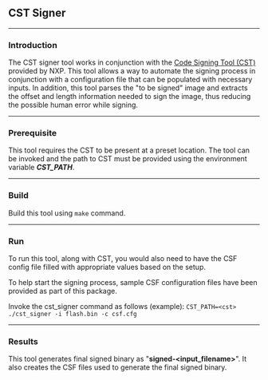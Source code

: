 ## CST Signer

---

### Introduction
The CST signer tool works in conjunction with the [Code Signing Tool (CST)](https://www.nxp.com/webapp/Download?colCode=IMX_CST_TOOL_NEW&appType=license&location=null)
provided by NXP. This tool allows a way to automate the signing process in 
conjunction with a configuration file that can be populated with necessary 
inputs. In addition, this tool parses the "to be signed" image and extracts the 
offset and length information needed to sign the image, thus reducing the 
possible human error while signing.

---

### Prerequisite
This tool requires the CST to be present at a preset location. The tool can be 
invoked and the path to CST must be provided using the environment variable 
***CST_PATH***.

---

### Build

Build this tool using `make` command.

---

### Run

To run this tool, along with CST, you would also need to have the CSF config 
file filled with appropriate values based on the setup.

To help start the signing process, sample CSF configuration files have been 
provided as part of this package.

Invoke the cst_signer command as follows (example):
`CST_PATH=<cst> ./cst_signer -i flash.bin -c csf.cfg`

---

### Results

This tool generates final signed binary as "**signed-\<input_filename\>**". It 
also creates the CSF files used to generate the final signed binary.
